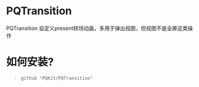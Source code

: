 # PQTransition
 PQTransition 自定义present转场动画，多用于弹出视图，但视图不是全屏这类操作

# 如何安装?
> `github "PQKit/PQTransition"`
